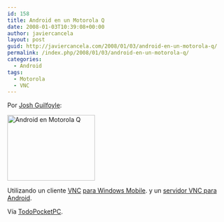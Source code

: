 ```yaml
---
id: 158
title: Android en un Motorola Q
date: 2008-01-03T10:39:08+00:00
author: javiercancela
layout: post
guid: http://javiercancela.com/2008/01/03/android-en-un-motorola-q/
permalink: /index.php/2008/01/03/android-en-un-motorola-q/
categories:
  - Android
tags:
  - Motorola
  - VNC
---
```

Por [Josh Guilfoyle](http://devtcg.blogspot.com/2007/12/android-vnc-part-deux.html):

<img src="http://farm3.static.flickr.com/2216/2162090008_42638812a1_o.jpg" alt="Android en Motorola Q" height="150" width="200" />

Utilizando un cliente [VNC](http://es.wikipedia.org/wiki/VNC "VNC") [para Windows Mobile](http://dotnetvnc.sourceforge.net/ ".NET VNC Viewer"). y un [servidor VNC para Android](http://code.google.com/p/android-vnc/ "android-vnc").

Vía [TodoPocketPC](http://foro.todopocketpc.com/showthread.php?t=161911 "Android en un Motorola Q").